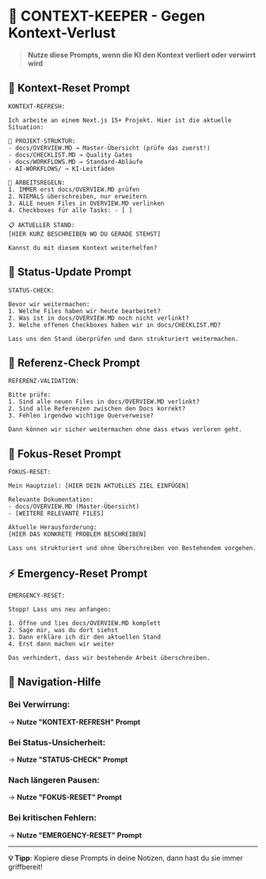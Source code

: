 # 🧠 CONTEXT-KEEPER - Gegen Kontext-Verlust

> **Nutze diese Prompts, wenn die KI den Kontext verliert oder verwirrt wird**

## 🔄 Kontext-Reset Prompt

```
KONTEXT-REFRESH:

Ich arbeite an einem Next.js 15+ Projekt. Hier ist die aktuelle Situation:

📁 PROJEKT-STRUKTUR:
- docs/OVERVIEW.MD → Master-Übersicht (prüfe das zuerst!)
- docs/CHECKLIST.MD → Quality Gates
- docs/WORKFLOWS.MD → Standard-Abläufe
- AI-WORKFLOWS/ → KI-Leitfäden

🎯 ARBEITSREGELN:
1. IMMER erst docs/OVERVIEW.MD prüfen
2. NIEMALS überschreiben, nur erweitern
3. ALLE neuen Files in OVERVIEW.MD verlinken
4. Checkboxes für alle Tasks: - [ ] 

📋 AKTUELLER STAND:
[HIER KURZ BESCHREIBEN WO DU GERADE STEHST]

Kannst du mit diesem Kontext weiterhelfen?
```

## 📍 Status-Update Prompt

```
STATUS-CHECK:

Bevor wir weitermachen:
1. Welche Files haben wir heute bearbeitet?
2. Was ist in docs/OVERVIEW.MD noch nicht verlinkt?
3. Welche offenen Checkboxes haben wir in docs/CHECKLIST.MD?

Lass uns den Stand überprüfen und dann strukturiert weitermachen.
```

## 🔗 Referenz-Check Prompt

```
REFERENZ-VALIDATION:

Bitte prüfe:
1. Sind alle neuen Files in docs/OVERVIEW.MD verlinkt?
2. Sind alle Referenzen zwischen den Docs korrekt?
3. Fehlen irgendwo wichtige Querverweise?

Dann können wir sicher weitermachen ohne dass etwas verloren geht.
```

## 🎯 Fokus-Reset Prompt

```
FOKUS-RESET:

Mein Hauptziel: [HIER DEIN AKTUELLES ZIEL EINFÜGEN]

Relevante Dokumentation:
- docs/OVERVIEW.MD (Master-Übersicht)
- [WEITERE RELEVANTE FILES]

Aktuelle Herausforderung:
[HIER DAS KONKRETE PROBLEM BESCHREIBEN]

Lass uns strukturiert und ohne Überschreiben von Bestehendem vorgehen.
```

## ⚡ Emergency-Reset Prompt

```
EMERGENCY-RESET:

Stopp! Lass uns neu anfangen:

1. Öffne und lies docs/OVERVIEW.MD komplett
2. Sage mir, was du dort siehst
3. Dann erkläre ich dir den aktuellen Stand
4. Erst dann machen wir weiter

Das verhindert, dass wir bestehende Arbeit überschreiben.
```

## 🧭 Navigation-Hilfe

### Bei Verwirrung:
→ **Nutze "KONTEXT-REFRESH" Prompt**

### Bei Status-Unsicherheit:  
→ **Nutze "STATUS-CHECK" Prompt**

### Nach längeren Pausen:
→ **Nutze "FOKUS-RESET" Prompt**

### Bei kritischen Fehlern:
→ **Nutze "EMERGENCY-RESET" Prompt**

---

**💡 Tipp**: Kopiere diese Prompts in deine Notizen, dann hast du sie immer griffbereit! 
